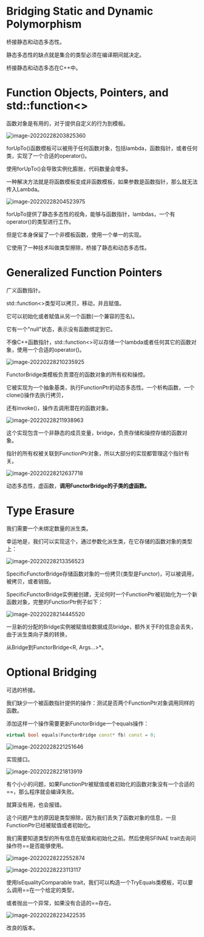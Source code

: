 # Bridging Static and Dynamic Polymorphism

桥接静态和动态多态性。



静态多态性的缺点就是集合的类型必须在编译期间就决定。



桥接静态和动态多态在C++中。



# Function Objects, Pointers, and std::function<>

函数对象是有用的，对于提供自定义的行为到模板。



![image-20220228203825360](../Images/22.1.png)

forUpTo()函数模板可以被用于任何函数对象，包括lambda，函数指针，或者任何类，实现了一个合适的operator()。



使用forUpTo()会导致实例化膨胀，代码数量会增多。



一种解决方法就是将函数模板变成非函数模板，如果参数是函数指针，那么就无法传入Lambda。



![image-20220228204523975](../Images/22.1.1.png)

forUpTo提供了静态多态性的视角，能够与函数指针，lambdas，一个有operator()的类型进行工作。

但是它本身保留了一个非模板函数，使用一个单一的实现。



它使用了一种技术叫做类型擦除，桥接了静态和动态多态性。



# Generalized Function Pointers

广义函数指针。



std::function<>类型可以拷贝，移动，并且赋值。

它可以初始化或者赋值从另一个函数(一个兼容的签名)。

它有一个"null"状态，表示没有函数绑定到它。



不像C++函数指针，std::function&lt;&gt;可以存储一个lambda或者任何其它的函数对象，使用一个合适的operator()。

![image-20220228210235925](../Images/22.3.png)

FunctorBridge类模板负责潜在的函数对象的所有权和操控。

它被实现为一个抽象基类，执行FunctionPtr的动态多态性。一个析构函数，一个clone()操作去执行拷贝，

还有invoke()，操作去调用潜在的函数对象。



![image-20220228211938963](../Images/22.2.1.png)

这个实现包含一个非静态的成员变量，bridge，负责存储和操控存储的函数对象。

指针的所有权被关联到FunctionPtr对象，所以大部分的实现都管理这个指针有关。



![image-20220228212637718](../Images/22.3.1.png)

动态多态性，虚函数，**调用FunctorBridge的子类的虚函数。**



# Type Erasure



我们需要一个未绑定数量的派生类。

幸运地是，我们可以实现这个，通过参数化派生类，在它存储的函数对象的类型上：

![image-20220228213356523](../Images/22.3.2.png)

SpecificFunctorBridge存储函数对象的一份拷贝(类型是Functor)，可以被调用，被拷贝，或者销毁。



SpecificFunctorBridge实例被创建，无论何时一个FunctionPtr被初始化为一个新函数对象，完整的FunctiorPtr例子如下：

![image-20220228214445520](../Images/22.3.3.png)

一旦新的分配的Bridge实例被赋值给数据成员bridge，额外关于F的信息会丢失，由于派生类向子类的转换，

从Bridge到FunctorBridge<R, Args...>*。



# Optional Bridging

可选的桥接。



我们缺少一个被函数指针提供的操作：测试是否两个FunctionPtr对象调用同样的函数。

添加这样一个操作需要更新FunctorBridge一个equals操作：

```c++
virtual bool equals(FunctorBridge const* fb) const = 0;
```



![image-20220228221251646](../Images/22.5.png)

实现接口。

![image-20220228221813919](../Images/22.5.1.png)

有个小小的问题，如果FunctionPtr被赋值或者初始化的函数对象没有一个合适的==，那么程序就会编译失败。

就算没有用，也会报错。



这个问题产生的原因是类型擦除，因为我们丢失了函数对象的信息，一旦FunctionPtr已经被赋值或者初始化。

我们需要知道类型的所有信息在赋值和初始化之前。然后使用SFINAE trait去询问操作符==是否能够使用。

![image-20220228222552874](../Images/22.5.2.png)

![image-20220228223113117](../Images/22.5.3.png)

使用IsEqualityComparable trait，我们可以构造一个TryEquals类模板，可以要么调用==在一个给定的类型，

或者抛出一个异常，如果没有合适的==存在。



![image-20220228223422535](../Images/22.5.4.png)

改良的版本。





